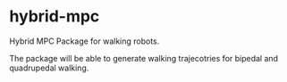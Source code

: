 # hybrid-mpc
Hybrid MPC Package for walking robots.

The package will be able to generate walking trajecotries for bipedal and quadrupedal walking.
